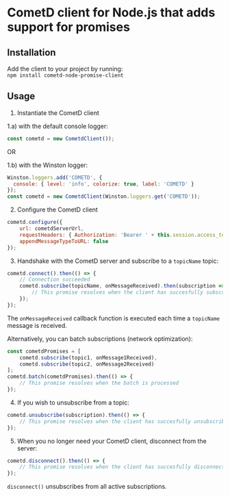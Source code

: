 # CometD client for Node.js that adds support for promises

## Installation
Add the client to your project by running:<br/>
`npm install cometd-node-promise-client`

## Usage

1) Instantiate the CometD client

1.a) with the default console logger:
```js
const cometd = new CometdClient());
```

OR

1.b) with the Winston logger:
```js
Winston.loggers.add('COMETD', {
  console: { level: 'info', colorize: true, label: 'COMETD' }
});
const cometd = new CometdClient(Winston.loggers.get('COMETD'));
```

2) Configure the CometD client
```js
cometd.configure({
    url: cometdServerUrl,
    requestHeaders: { Authorization: 'Bearer ' + this.session.access_token }, // Optional parameter if you wan to pass additional headers
    appendMessageTypeToURL: false
});
```

3) Handshake with the CometD server and subscribe to a `topicName` topic:
```js
cometd.connect().then(() => {
    // Connection succeeded
    cometd.subscribe(topicName, onMessageReceived).then(subscription => {
        // This promise resolves when the client has succesfully subscribed
    });
});
```

The `onMessageReceived` callback function is executed each time a `topicName` message is received.

Alternatively, you can batch subscriptions (network optimization):
```js
const cometdPromises = [
    cometd.subscribe(topic1, onMessage1Received),
    cometd.subscribe(topic2, onMessage2Received)
];
cometd.batch(cometdPromises).then(() => {
    // This promise resolves when the batch is processed
});
```

4) If you wish to unsubscribe from a topic:
```js
cometd.unsubscribe(subscription).then(() => {
    // This promise resolves when the client has succesfully unsubscribed
});
```

5) When you no longer need your CometD client, disconnect from the server:
```js
cometd.disconnect().then(() => {
    // This promise resolves when the client has succesfully disconnected
});
```

`disconnect()` unsubscribes from all active subscriptions.
